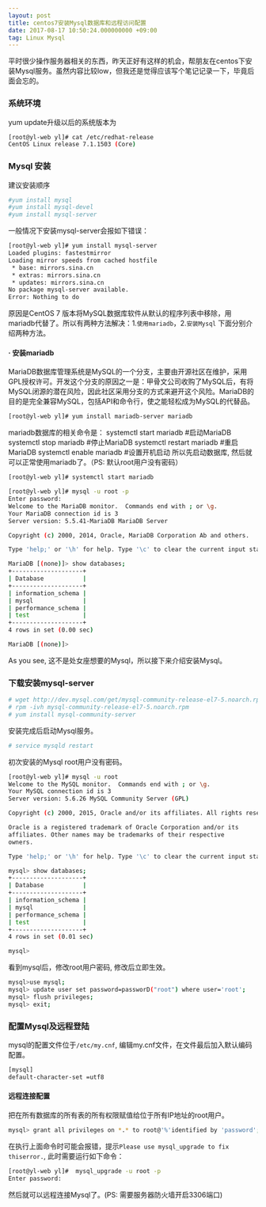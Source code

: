 ```yaml
---
layout: post
title: centos7安装Mysql数据库和远程访问配置
date: 2017-08-17 10:50:24.000000000 +09:00
tag: Linux Mysql
---
```


 平时很少操作服务器相关的东西，昨天正好有这样的机会，帮朋友在centos下安装Mysql服务。虽然内容比较low，但我还是觉得应该写个笔记记录一下，毕竟后面会忘的。

### 系统环境
yum update升级以后的系统版本为
```bash
[root@yl-web yl]# cat /etc/redhat-release
CentOS Linux release 7.1.1503 (Core)
```

### Mysql 安装
建议安装顺序
```bash
#yum install mysql
#yum install mysql-devel
#yum install mysql-server
```
一般情况下安装mysql-server会报如下错误：

``` bash
[root@yl-web yl]# yum install mysql-server
Loaded plugins: fastestmirror
Loading mirror speeds from cached hostfile
 * base: mirrors.sina.cn
 * extras: mirrors.sina.cn
 * updates: mirrors.sina.cn
No package mysql-server available.
Error: Nothing to do
```
原因是CentOS 7 版本将MySQL数据库软件从默认的程序列表中移除，用mariadb代替了。所以有两种方法解决：1.`使用mariadb`，2.`安装Mysql` 下面分别介绍两种方法。

#### · 安装mariadb
MariaDB数据库管理系统是MySQL的一个分支，主要由开源社区在维护，采用GPL授权许可。开发这个分支的原因之一是：甲骨文公司收购了MySQL后，有将MySQL闭源的潜在风险，因此社区采用分支的方式来避开这个风险。MariaDB的目的是完全兼容MySQL，包括API和命令行，使之能轻松成为MySQL的代替品。

``` bash
[root@yl-web yl]# yum install mariadb-server mariadb
```

mariadb数据库的相关命令是：
systemctl start mariadb  #启动MariaDB
systemctl stop mariadb  #停止MariaDB
systemctl restart mariadb  #重启MariaDB
systemctl enable mariadb  #设置开机启动
所以先启动数据库, 然后就可以正常使用mariadb了。（PS: 默认root用户没有密码）

``` bash
[root@yl-web yl]# systemctl start mariadb
```
``` bash
[root@yl-web yl]# mysql -u root -p
Enter password:
Welcome to the MariaDB monitor.  Commands end with ; or \g.
Your MariaDB connection id is 3
Server version: 5.5.41-MariaDB MariaDB Server

Copyright (c) 2000, 2014, Oracle, MariaDB Corporation Ab and others.

Type 'help;' or '\h' for help. Type '\c' to clear the current input statement.

MariaDB [(none)]> show databases;
+--------------------+
| Database           |
+--------------------+
| information_schema |
| mysql              |
| performance_schema |
| test               |
+--------------------+
4 rows in set (0.00 sec)

MariaDB [(none)]>
```
As you see, 这不是处女座想要的Mysql，所以接下来介绍安装Mysql。

### 下载安装mysql-server

``` bash
# wget http://dev.mysql.com/get/mysql-community-release-el7-5.noarch.rpm
# rpm -ivh mysql-community-release-el7-5.noarch.rpm
# yum install mysql-community-server
```
安装完成后启动Mysql服务。
``` bash
# service mysqld restart
```
初次安装的Mysql root用户没有密码。

``` bash
[root@yl-web yl]# mysql -u root
Welcome to the MySQL monitor.  Commands end with ; or \g.
Your MySQL connection id is 3
Server version: 5.6.26 MySQL Community Server (GPL)

Copyright (c) 2000, 2015, Oracle and/or its affiliates. All rights reserved.

Oracle is a registered trademark of Oracle Corporation and/or its
affiliates. Other names may be trademarks of their respective
owners.

Type 'help;' or '\h' for help. Type '\c' to clear the current input statement.

mysql> show databases;
+--------------------+
| Database           |
+--------------------+
| information_schema |
| mysql              |
| performance_schema |
| test               |
+--------------------+
4 rows in set (0.01 sec)

mysql>
```
看到mysql后，修改root用户密码, 修改后立即生效。
``` bash
mysql>use mysql;
mysql> update user set password=passworD("root") where user='root';
mysql> flush privileges;
mysql> exit;
```

### 配置Mysql及远程登陆

mysql的配置文件位于`/etc/my.cnf`, 编辑my.cnf文件，在文件最后加入默认编码配置。
``` bash
[mysql]
default-character-set =utf8
```

#### 远程连接配置
把在所有数据库的所有表的所有权限赋值给位于所有IP地址的root用户。
``` bash
mysql> grant all privileges on *.* to root@'%'identified by 'password';
```
在执行上面命令时可能会报错，提示`Please use mysql_upgrade to fix thiserror.`, 此时需要运行如下命令：

``` bash
[root@yl-web yl]#  mysql_upgrade -u root -p
Enter password:
```

然后就可以远程连接Mysql了。(PS: 需要服务器防火墙开启3306端口)





